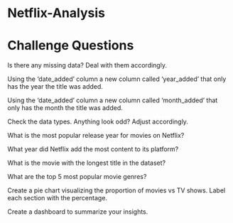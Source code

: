 # Netflix-Analysis

# Challenge Questions
 Is there any missing data? Deal with them accordingly.
 
 Using the ‘date_added’ column a new column called ‘year_added’ that only has the year the title was added.
 
 Using the ‘date_added’ column a new column called ‘month_added’ that only has the month the title was added.
 
 Check the data types. Anything look odd? Adjust accordingly.
 
 What is the most popular release year for movies on Netflix?
 
 What year did Netflix add the most content to its platform?
 
 What is the movie with the longest title in the dataset?
 
 What are the top 5 most popular movie genres?
 
 Create a pie chart visualizing the proportion of movies vs TV shows. Label each section with the percentage.
 
 Create a dashboard to summarize your insights.
 

